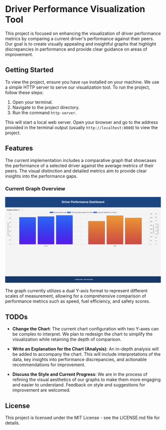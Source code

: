 # Driver Performance Visualization Tool

This project is focused on enhancing the visualization of driver performance metrics by comparing a current driver's performance against their peers. Our goal is to create visually appealing and insightful graphs that highlight discrepancies in performance and provide clear guidance on areas of improvement.

## Getting Started

To view the project, ensure you have `npm` installed on your machine. We use a simple HTTP server to serve our visualization tool. To run the project, follow these steps:

1. Open your terminal.
2. Navigate to the project directory.
3. Run the command `http-server`.

This will start a local web server. Open your browser and go to the address provided in the terminal output (usually `http://localhost:8080`) to view the project.

## Features

The current implementation includes a comparative graph that showcases the performance of a selected driver against the average metrics of their peers. The visual distinction and detailed metrics aim to provide clear insights into the performance gaps.

### Current Graph Overview

![Current Project Screenshot](screenshot_v1.png)

The graph currently utilizes a dual Y-axis format to represent different scales of measurement, allowing for a comprehensive comparison of performance metrics such as speed, fuel efficiency, and safety scores.

## TODOs

- **Change the Chart**: The current chart configuration with two Y-axes can be complex to interpret. We plan to redesign the chart to simplify the visualization while retaining the depth of comparison.
  
- **Write an Explanation for the Chart (Analysis)**: An in-depth analysis will be added to accompany the chart. This will include interpretations of the data, key insights into performance discrepancies, and actionable recommendations for improvement.
  
- **Discuss the Style and Current Progress**: We are in the process of refining the visual aesthetics of our graphs to make them more engaging and easier to understand. Feedback on style and suggestions for improvement are welcomed.

<!-- ## Contributors

Your contributions are welcome! If you have suggestions for how we can improve the visualization tool or wish to contribute to the development, please feel free to submit a pull request or open an issue. -->

## License

This project is licensed under the MIT License - see the LICENSE.md file for details.
